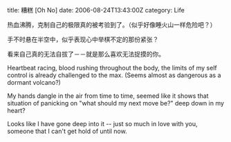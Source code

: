title: 糟糕 [Oh No]
date: 2006-08-24T13:43:00Z
category: Life

热血沸腾，克制自己的极限真的被考验到了。（似乎好像睡火山一样危险吧？）

手不时悬在半空中，似乎表现心中举棋不定的那份紧张？

看来自己真的无法自拔了－－就是那么喜欢无法捉摸的你。

Heartbeat racing, blood rushing throughout the body, the limits of my self control is already challenged to the max. (Seems almost as dangerous as a dormant volcano?)

My hands dangle in the air from time to time, seemed like it shows that situation of panicking on "what should my next move be?" deep down in my heart?

Looks like I have gone deep into it -- just so much in love with you, someone that I can't get hold of until now.
